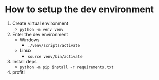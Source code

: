 # How to setup the dev environment

1. Create virtual environment
    * `python -m venv venv`
2. Enter the dev environment
    * Windows
        * `./venv/scripts/activate`
    * Linux
        * `source venv/bin/activate`
3. Install deps
    * `python -m pip install -r requirements.txt`
4. profit!